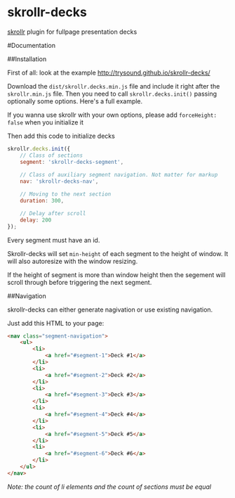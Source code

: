 skrollr-decks
=============

[skrollr](https://github.com/Prinzhorn/skrollr) plugin for fullpage presentation decks

#Documentation

##Installation

First of all: look at the example
http://trysound.github.io/skrollr-decks/

Download the `dist/skrollr.decks.min.js` file and include it right after the `skrollr.min.js` file. Then you need to call `skrollr.decks.init()` passing optionally some options. Here's a full example.

If you wanna use skrollr with your own options, please add `forceHeight: false` when you initialize it

Then add this code to initialize decks

```js
skrollr.decks.init({
    // Class of sections
    segment: 'skrollr-decks-segment',
    
    // Class of auxiliary segment navigation. Not matter for markup
    nav: 'skrollr-decks-nav',

	// Moving to the next section
    duration: 300,

    // Delay after scroll
    delay: 200
});
```

Every segment must have an id.

Skrollr-decks will set `min-height` of each segment to the height of window. It will also autoresize with the window resizing.

If the height of segment is more than window height then the segement will scroll through before triggering the next segment.

##Navigation

skrollr-decks can either generate nagivation or use existing navigation.

Just add this HTML to your page:

```html
<nav class="segment-navigation">
	<ul>
		<li>
			<a href="#segment-1">Deck #1</a>
		</li>
		<li>
			<a href="#segment-2">Deck #2</a>
		</li>
		<li>
			<a href="#segment-3">Deck #3</a>
		</li>
		<li>
			<a href="#segment-4">Deck #4</a>
		</li>
		<li>
			<a href="#segment-5">Deck #5</a>
		</li>
		<li>
			<a href="#segment-6">Deck #6</a>
		</li>
	</ul>
</nav>
```

*Note: the count of li elements and the count of sections must be equal*
